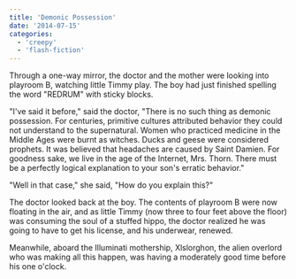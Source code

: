 ```yaml
---
title: 'Demonic Possession'
date: '2014-07-15'
categories:
  - 'creepy'
  - 'flash-fiction'
---
```


Through a one-way mirror, the doctor and the mother were looking into playroom
B, watching little Timmy play. The boy had just finished spelling the word
"REDRUM" with sticky blocks.

"I've said it before," said the doctor, "There is no such thing as demonic
possession. For centuries, primitive cultures attributed behavior they could not
understand to the supernatural. Women who practiced medicine in the Middle Ages
were burnt as witches. Ducks and geese were considered prophets. It was believed
that headaches are caused by Saint Damien. For goodness sake, we live in the age
of the Internet, Mrs. Thorn. There must be a perfectly logical explanation to
your son's erratic behavior."

"Well in that case," she said, "How do you explain this?"

The doctor looked back at the boy. The contents of playroom B were now floating
in the air, and as little Timmy (now three to four feet above the floor) was
consuming the soul of a stuffed hippo, the doctor realized he was going to have
to get his license, and his underwear, renewed.

Meanwhile, aboard the Illuminati mothership, Xlslorghon, the alien overlord who
was making all this happen, was having a moderately good time before his one
o'clock.
